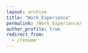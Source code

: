 ```yaml
---
layout: archive
title: "Work_Experience"
permalink: /Work_Experience/
author_profile: true
redirect_from:
  - /resume
---
```

